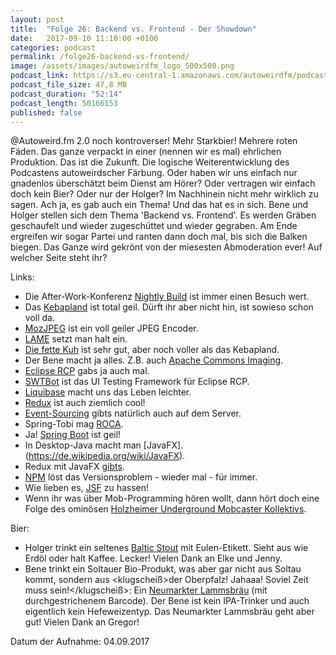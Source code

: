 ```yaml
---
layout: post
title:  "Folge 26: Backend vs. Frontend - Der Showdown"
date:   2017-09-10 11:10:00 +0100
categories: podcast
permalink: /folge26-backend-vs-frontend/
image: /assets/images/autoweirdfm_logo_500x500.png
podcast_link: https://s3.eu-central-1.amazonaws.com/autoweirdfm/podcasts/folge-26-backend-vs-frontend.mp3
podcast_file_size: 47,8 MB
podcast_duration: "52:14"
podcast_length: 50166153
published: false
---
```


@Autoweird.fm 2.0 noch kontroverser! Mehr Starkbier! Mehrere roten Fäden. Das ganze verpackt in einer (nennen wir es mal) ehrlichen Produktion. Das ist die Zukunft. Die logische Weiterentwicklung des Podcastens autoweirdscher Färbung. Oder haben wir uns einfach nur gnadenlos überschätzt beim Dienst am Hörer? Oder vertragen wir einfach doch kein Bier? Oder nur der Holger? Im Nachhinein nicht mehr wirklich zu sagen.
Ach ja, es gab auch ein Thema! Und das hat es in sich. Bene und Holger stellen sich dem Thema 'Backend vs. Frontend'. Es werden Gräben geschaufelt und wieder zugeschüttet und wieder gegraben. Am Ende ergreifen wir sogar Partei und ranten dann doch mal, bis sich die Balken biegen. Das Ganze wird gekrönt von der miesesten Abmoderation ever! Auf welcher Seite steht ihr?

Links:

- Die After-Work-Konferenz [Nightly Build](https://nightlybuild.io/) ist immer einen Besuch wert.
- Das [Kebapland](http://www.express.de/koeln/kult-lokale-teil-4--kebapland--in-ehrenfeld--einmal-scharf-fuer-boehmermann--23957676) ist total geil. Dürft ihr aber nicht hin, ist sowieso schon voll da.
- [MozJPEG](https://github.com/mozilla/mozjpeg) ist ein voll geiler JPEG Encoder.
- [LAME](http://lame.sourceforge.net/) setzt man halt ein.
- [Die fette Kuh](http://www.diefettekuh.de/) ist sehr gut, aber noch voller als das Kebapland.
- Der Bene macht ja alles. Z.B. auch [Apache Commons Imaging](https://commons.apache.org/proper/commons-imaging/).
- [Eclipse RCP](https://wiki.eclipse.org/Rich_Client_Platform) gabs ja auch mal.
- [SWTBot](http://www.eclipse.org/swtbot/) ist das UI Testing Framework für Eclipse RCP.
- [Liquibase](http://www.liquibase.org/) macht uns das Leben leichter.
- [Redux](http://redux.js.org/docs/introduction/) ist auch ziemlich cool!
- [Event-Sourcing](https://martinfowler.com/eaaDev/EventSourcing.html) gibts natürlich auch auf dem Server.
- Spring-Tobi mag [ROCA](http://roca-style.org/). 
- Ja! [Spring Boot](https://projects.spring.io/spring-boot/) ist geil!
- In Desktop-Java macht man [JavaFX].(https://de.wikipedia.org/wiki/JavaFX). 
- Redux mit JavaFX [gibts](https://github.com/netopyr/reduxfx).
- [NPM](https://docs.npmjs.com/files/package-lock.json) löst das Versionsproblem - wieder mal - für immer.
- Wie lieben es, [JSF](https://de.wikipedia.org/wiki/JavaServer_Faces) zu hassen!
- Wenn ihr was über Mob-Programming hören wollt, dann hört doch eine Folge des ominösen [Holzheimer Underground Mobcaster Kollektivs](http://autoweird.fm/folge24-mob-programming/).

Bier:

- Holger trinkt ein seltenes [Baltic Stout](https://untappd.com/b/rugener-insel-brauerei-baltic-stout/1202990) mit Eulen-Etikett. Sieht aus wie Erdöl oder halt Kaffee. Lecker! Vielen Dank an Elke und Jenny.
- Bene trinkt ein Soltauer Bio-Produkt, was aber gar nicht aus Soltau kommt, sondern aus &lt;klugscheiß&gt;der Oberpfalz! Jahaaa! Soviel Zeit muss sein!&lt;/klugscheiß&gt;: Ein [Neumarkter Lammsbräu](https://untappd.com/b/neumarkter-lammsbrau-weisse/47950) (mit durchgestrichenem Barcode). Der Bene ist kein IPA-Trinker und auch eigentlich kein Hefeweizentyp. Das Neumarkter Lammsbräu geht aber gut! Vielen Dank an Gregor!

Datum der Aufnahme: 04.09.2017